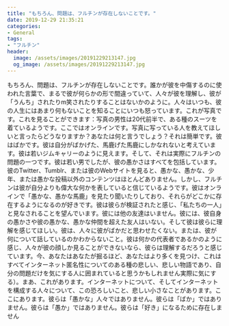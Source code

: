 ```yaml
---
title: "もちろん、問題は、フルチンが存在しないことです。"
date: 2019-12-29 21:35:21
categories:
- General
tags:
- "フルチン"
header:
  image: /assets/images/20191229213147.jpg
  og_image: /assets/images/20191229213147.jpg
---
```


もちろん、問題は、フルチンが存在しないことです。誰かが彼を中傷するのに使われた言葉で、まるで彼が何らかの形で間違っていて、人々が彼を理解し、彼が「うんち」されたりm笑されたりすることはないかのように。人々はいつも、彼の人生にはあまり何もないことを知ることにいつも怒っています。これが写真です。これを見ることができます：写真の男性は20代前半で、ある種のスーツを着ているようです。ここではオンラインです。写真に写っている人を教えてほしいと言ったらどうなりますか？あなたは何と言うでしょう？それは簡単です。彼はばかです。彼は自分がばかげた、馬鹿げた馬鹿にしかなれないと考えています。彼は若いジムキャリーのように見えます。そして、それは実際にフルチンの問題の一つです。彼は若い男でしたが、彼の愚かさはすべてを包括しています。彼のTwitter、Tumblr、または彼のWebサイトを見ると、愚かな、愚かな、少年、または愚かな投稿以外のコンテンツはほとんどありません。しかし、フルチンは彼が自分よりも偉大な何かを表していると信じているようです。彼はオンラインで「愚かな、愚かな馬鹿」を見たり聞いたりしており、それらがどこかに存在するようになるのが好きです。彼は彼らが検証されたと感じ、「私たちの一人」と見なされることを望んでいます。彼には他の友達はいません。彼には、彼自身の愚かさや彼の愚かな、愚かな仲間を超えた友人はいない。そして彼は彼らに理解を感じてほしい。彼は、人々に彼がばかだと思わせたくない。または、彼が何について話しているのかわからないこと。彼は何かの代表者であるかのように感じ、人々が彼の顔しか見ることができないなら、彼らは理解するだろうと感じています。今、あなたはあなたが掘るほど、あなたはより多くを見つけ、これはすべてインターネット匿名性についてのある種の悲しい、悲しい物語であり、自分の問題だけを気にする人に囲まれていると思うかもしれません実際に気にする）。まあ、これがあります。インターネットについて、そしてインターネットを構成する人々について、この恐ろしいこと、悲しい小さなことがあります。ここにあります。彼らは「愚かな」人々ではありません。彼らは「ばか」ではありません。彼らは「愚か」ではありません。彼らは「好き」になるために存在しません
